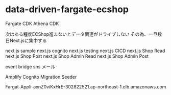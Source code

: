 # data-driven-fargate-ecshop

Fargate CDK
Athena CDK

次はある程度ECShop進まないとデータ関連がドライブしない
その為、一旦数日Next.jsに集中する

next.js sample
next.js cognito
next.js testing
next.js CICD
next.js Shop Read
next.js Shop Post
next.js Shop Admin Read
next.js Shop Admin Post


event bridge
sns メール


Amplify Cognito 
Migration
Seeder





Fargat-Appli-axnZ0viKxHrE-302822521.ap-northeast-1.elb.amazonaws.com


















